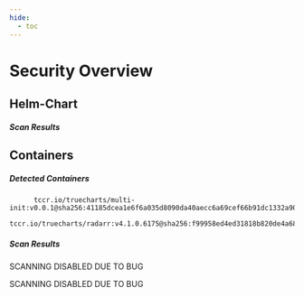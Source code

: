 ```yaml
---
hide:
  - toc
---
```


# Security Overview

<link href="https://truecharts.org/_static/trivy.css" type="text/css" rel="stylesheet" />

## Helm-Chart

##### Scan Results


## Containers

##### Detected Containers

          tccr.io/truecharts/multi-init:v0.0.1@sha256:41185dcea1e6f6a035d8090da40aecc6a69cef66b91dc1332a90c9d22861d367
          tccr.io/truecharts/radarr:v4.1.0.6175@sha256:f99958ed4ed31818b820de4a68790d9e0624f0b4738b24d295b9e2943f30d08a

##### Scan Results

SCANNING DISABLED DUE TO BUG

SCANNING DISABLED DUE TO BUG
